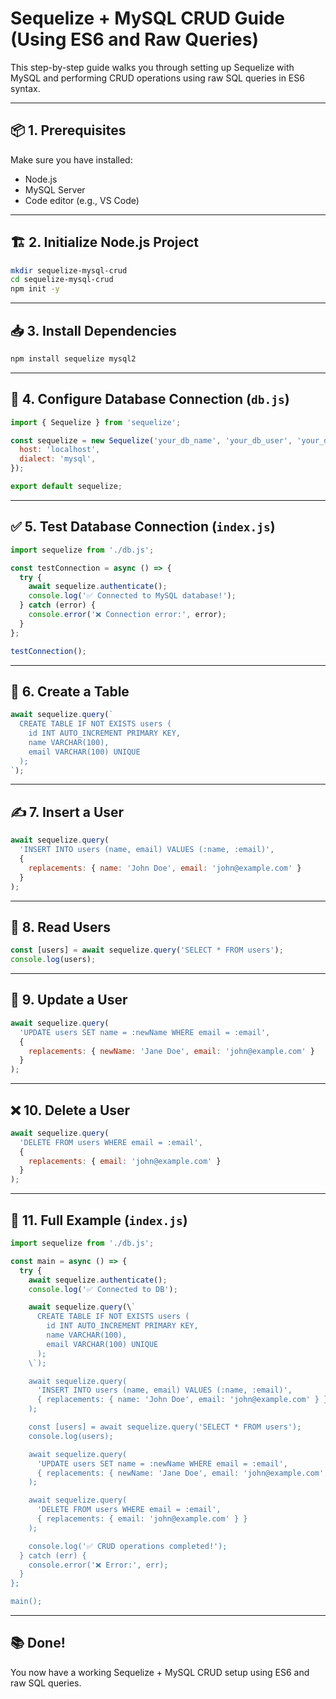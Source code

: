 # Sequelize + MySQL CRUD Guide (Using ES6 and Raw Queries)

This step-by-step guide walks you through setting up Sequelize with MySQL and performing CRUD operations using raw SQL queries in ES6 syntax.

---

## 📦 1. Prerequisites

Make sure you have installed:

- Node.js
- MySQL Server
- Code editor (e.g., VS Code)

---

## 🏗️ 2. Initialize Node.js Project

```bash
mkdir sequelize-mysql-crud
cd sequelize-mysql-crud
npm init -y
```

---

## 📥 3. Install Dependencies

```bash
npm install sequelize mysql2
```

---

## 🧩 4. Configure Database Connection (`db.js`)

```js
import { Sequelize } from 'sequelize';

const sequelize = new Sequelize('your_db_name', 'your_db_user', 'your_db_password', {
  host: 'localhost',
  dialect: 'mysql',
});

export default sequelize;
```

---

## ✅ 5. Test Database Connection (`index.js`)

```js
import sequelize from './db.js';

const testConnection = async () => {
  try {
    await sequelize.authenticate();
    console.log('✅ Connected to MySQL database!');
  } catch (error) {
    console.error('❌ Connection error:', error);
  }
};

testConnection();
```

---

## 🧱 6. Create a Table

```js
await sequelize.query(`
  CREATE TABLE IF NOT EXISTS users (
    id INT AUTO_INCREMENT PRIMARY KEY,
    name VARCHAR(100),
    email VARCHAR(100) UNIQUE
  );
`);
```

---

## ✍️ 7. Insert a User

```js
await sequelize.query(
  'INSERT INTO users (name, email) VALUES (:name, :email)',
  {
    replacements: { name: 'John Doe', email: 'john@example.com' }
  }
);
```

---

## 📄 8. Read Users

```js
const [users] = await sequelize.query('SELECT * FROM users');
console.log(users);
```

---

## 🔁 9. Update a User

```js
await sequelize.query(
  'UPDATE users SET name = :newName WHERE email = :email',
  {
    replacements: { newName: 'Jane Doe', email: 'john@example.com' }
  }
);
```

---

## ❌ 10. Delete a User

```js
await sequelize.query(
  'DELETE FROM users WHERE email = :email',
  {
    replacements: { email: 'john@example.com' }
  }
);
```

---

## 🧪 11. Full Example (`index.js`)

```js
import sequelize from './db.js';

const main = async () => {
  try {
    await sequelize.authenticate();
    console.log('✅ Connected to DB');

    await sequelize.query(\`
      CREATE TABLE IF NOT EXISTS users (
        id INT AUTO_INCREMENT PRIMARY KEY,
        name VARCHAR(100),
        email VARCHAR(100) UNIQUE
      );
    \`);

    await sequelize.query(
      'INSERT INTO users (name, email) VALUES (:name, :email)',
      { replacements: { name: 'John Doe', email: 'john@example.com' } }
    );

    const [users] = await sequelize.query('SELECT * FROM users');
    console.log(users);

    await sequelize.query(
      'UPDATE users SET name = :newName WHERE email = :email',
      { replacements: { newName: 'Jane Doe', email: 'john@example.com' } }
    );

    await sequelize.query(
      'DELETE FROM users WHERE email = :email',
      { replacements: { email: 'john@example.com' } }
    );

    console.log('✅ CRUD operations completed!');
  } catch (err) {
    console.error('❌ Error:', err);
  }
};

main();
```

---

## 📚 Done!

You now have a working Sequelize + MySQL CRUD setup using ES6 and raw SQL queries.
